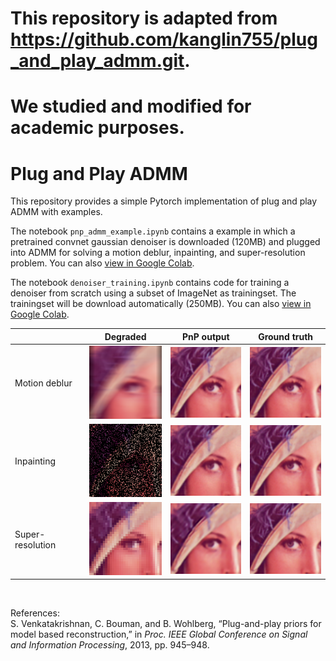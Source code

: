 # This repository is adapted from https://github.com/kanglin755/plug_and_play_admm.git. 
# We studied and modified for academic purposes. 

# Plug and Play ADMM
This repository provides a simple Pytorch implementation of plug and play ADMM with examples.

The notebook `pnp_admm_example.ipynb` contains a example in which a pretrained convnet gaussian denoiser is downloaded (120MB) and plugged into ADMM for solving a motion deblur, inpainting, and super-resolution problem. You can also [view in Google Colab](https://colab.research.google.com/drive/1XHGdKA-eTvOUwto2jA89z1SEfLTdR-jN?usp=sharing).

The notebook `denoiser_training.ipynb` contains code for training a denoiser from scratch using a subset of ImageNet as trainingset. The trainingset will be download automatically (250MB). You can also [view in Google Colab](https://colab.research.google.com/drive/1E_xJS6xwKSlSBR7mEjpwMe5WjefpzQ43?usp=sharing).

|| Degraded | PnP output | Ground truth | 
|-- |--|--|--| 
|Motion deblur|![](figs/degraded_motion.png) | ![](figs/pnp_motion.png) | ![](figs/image_motion.png) |
|Inpainting|![](figs/degraded_inpainting.png) | ![](figs/pnp_inpainting.png) | ![](figs/image_inpainting.png) |
|Super-resolution|![](figs/degraded_superres.png) | ![](figs/pnp_superres.png) | ![](figs/image_superres.png) |
<br>

References:<br>
S. Venkatakrishnan, C. Bouman, and B. Wohlberg, “Plug-and-play priors for model based reconstruction,” in *Proc. IEEE Global Conference on Signal and Information Processing*, 2013, pp. 945–948.


